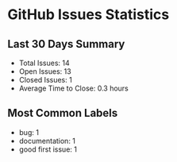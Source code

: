 # GitHub Issues Statistics

## Last 30 Days Summary
- Total Issues: 14
- Open Issues: 13
- Closed Issues: 1
- Average Time to Close: 0.3 hours

## Most Common Labels
- bug: 1
- documentation: 1
- good first issue: 1
